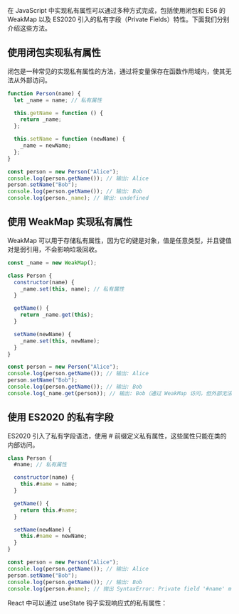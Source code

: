 在 JavaScript 中实现私有属性可以通过多种方式完成，包括使用闭包和 ES6 的 WeakMap 以及 ES2020 引入的私有字段（Private Fields）特性。下面我们分别介绍这些方法。

## 使用闭包实现私有属性

闭包是一种常见的实现私有属性的方法，通过将变量保存在函数作用域内，使其无法从外部访问。

```js
function Person(name) {
  let _name = name; // 私有属性

  this.getName = function () {
    return _name;
  };

  this.setName = function (newName) {
    _name = newName;
  };
}

const person = new Person("Alice");
console.log(person.getName()); // 输出: Alice
person.setName("Bob");
console.log(person.getName()); // 输出: Bob
console.log(person._name); // 输出: undefined
```

## 使用 WeakMap 实现私有属性

WeakMap 可以用于存储私有属性，因为它的键是对象，值是任意类型，并且键值对是弱引用，不会影响垃圾回收。

```js
const _name = new WeakMap();

class Person {
  constructor(name) {
    _name.set(this, name); // 私有属性
  }

  getName() {
    return _name.get(this);
  }

  setName(newName) {
    _name.set(this, newName);
  }
}

const person = new Person("Alice");
console.log(person.getName()); // 输出: Alice
person.setName("Bob");
console.log(person.getName()); // 输出: Bob
console.log(_name.get(person)); // 输出: Bob（通过 WeakMap 访问，但外部无法直接访问 _name）
```

## 使用 ES2020 的私有字段

ES2020 引入了私有字段语法，使用 # 前缀定义私有属性，这些属性只能在类的内部访问。

```js
class Person {
  #name; // 私有属性

  constructor(name) {
    this.#name = name;
  }

  getName() {
    return this.#name;
  }

  setName(newName) {
    this.#name = newName;
  }
}

const person = new Person("Alice");
console.log(person.getName()); // 输出: Alice
person.setName("Bob");
console.log(person.getName()); // 输出: Bob
console.log(person.#name); // 抛出 SyntaxError: Private field '#name' must be declared in an enclosing class
```

React 中可以通过 useState 钩子实现响应式的私有属性：
